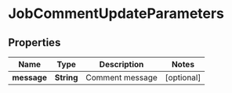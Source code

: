 

# JobCommentUpdateParameters

## Properties

Name | Type | Description | Notes
------------ | ------------- | ------------- | -------------
**message** | **String** | Comment message |  [optional]



